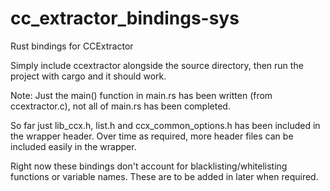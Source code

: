 # cc_extractor_bindings-sys

Rust bindings for CCExtractor

Simply include ccextractor alongside the source directory, then run the project with cargo and it should work.

Note:
Just the main() function in main.rs has been written (from ccextractor.c), not all of main.rs has been completed.

So far just lib_ccx.h, list.h and ccx_common_options.h has been included in the wrapper header. Over time as required, more header files can be included easily in the wrapper.

Right now these bindings don't account for blacklisting/whitelisting functions or variable names. These are to be added in later when required. 
